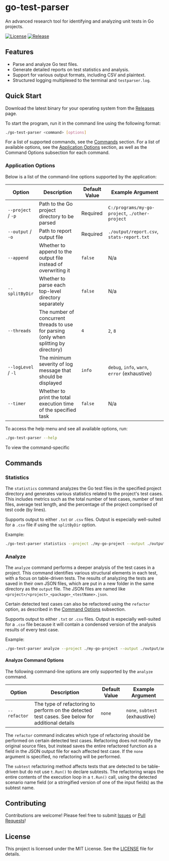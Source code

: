 # go-test-parser

An advanced research tool for identifying and analyzing unit tests in Go projects.

[![License](https://img.shields.io/github/license/maxgreen01/go-test-parser)](LICENSE)
[![Release](https://img.shields.io/github/v/release/maxgreen01/go-test-parser)](https://github.com/maxgreen01/go-test-parser/releases)

## Features

-   Parse and analyze Go test files.
-   Generate detailed reports on test statistics and analysis.
-   Support for various output formats, including CSV and plaintext.
-   Structured logging multiplexed to the terminal and `testparser.log`.

## Quick Start

Download the latest binary for your operating system from the [Releases](https://github.com/maxgreen01/go-test-parser/releases) page.

To start the program, run it in the command line using the following format:

```bash
./go-test-parser <command> [options]
```

For a list of supported commands, see the [Commands](#commands) section. For a list of available options, see the [Application Options](#application-options) section, as well as the Command Options subsection for each command.

### Application Options

Below is a list of the command-line options supported by the application:

| Option              | Description                                                                            | Default Value | Example Argument                               |
| ------------------- | -------------------------------------------------------------------------------------- | ------------- | ---------------------------------------------- |
| `--project` / `-p`  | Path to the Go project directory to be parsed                                          | Required      | `C:/programs/my-go-project`, `./other-project` |
| `--output` / `-o`   | Path to report output file                                                             | Required      | `./output/report.csv`, `stats-report.txt`      |
| `--append`          | Whether to append to the output file instead of overwriting it                         | `false`       | N/a                                            |
| `--splitByDir`      | Whether to parse each top-level directory separately                                   | `false`       | N/a                                            |
| `--threads`         | The number of concurrent threads to use for parsing (only when splitting by directory) | `4`           | `2`, `8`                                       |
| `--logLevel` / `-l` | The minimum severity of log message that should be displayed                           | `info`        | `debug`, `info`, `warn`, `error` (exhaustive)  |
| `--timer`           | Whether to print the total execution time of the specified task                        | `false`       | N/a                                            |

To access the help menu and see all available options, run:

```bash
./go-test-parser --help
```

To view the command-specific

## Commands

### Statistics

The `statistics` command analyzes the Go test files in the specified project directory and generates various statistics related to the project's test cases. This includes metrics such as the total number of test cases, number of test files, average test length, and the percentage of the project comprised of test code (by lines).

Supports output to either `.txt` or `.csv` files. Output is especially well-suited for a `.csv` file if using the `splitByDir` option.

Example:

```bash
./go-test-parser statistics --project ./my-go-project --output ./output/statistics-report.csv
```

### Analyze

The `analyze` command performs a deeper analysis of the test cases in a project. This command identifies various structural elements in each test, with a focus on table-driven tests. The results of analyzing the tests are saved in their own JSON files, which are put in a new folder in the same directory as the `output` file. The JSON files are named like `<project>/<project>_<package>_<testName>.json`.

Certain detected test cases can also be refactored using the `refactor` option, as described in the [Command Options](#analyze-command-options) subsection.

Supports output to either `.txt` or `.csv` files. Output is especially well-suited for a `.csv` file because it will contain a condensed version of the analysis results of every test case.

Example:

```bash
./go-test-parser analyze --project ./my-go-project --output ./output/analyze-report.csv
```

#### Analyze Command Options

The following command-line options are only supported by the `analyze` command.

| Option       | Description                                                                                     | Default Value | Example Argument               |
| ------------ | ----------------------------------------------------------------------------------------------- | ------------- | ------------------------------ |
| `--refactor` | The type of refactoring to perform on the detected test cases. See below for additional details | `none`        | `none`, `subtest` (exhaustive) |

The `refactor` command indicates which type of refactoring should be performed on certain detected test cases. Refactoring does not modify the original source files, but instead saves the entire refactored function as a field in the JSON output file for each affected test case. If the `none` argument is specified, no refactoring will be performed.

The `subtest` refactoring method affects tests that are detected to be table-driven but do not use `t.Run()` to declare subtests. The refactoring wraps the entire contents of the execution loop in a `t.Run()` call, using the detected scenario name field (or a stringified version of one of the input fields) as the subtest name.

## Contributing

Contributions are welcome! Please feel free to submit [Issues](https://github.com/maxgreen01/go-test-parser/issues) or [Pull Requests](https://github.com/maxgreen01/go-test-parser/issues)!

## License

This project is licensed under the MIT License. See the [LICENSE](https://github.com/maxgreen01/go-test-parser/blob/main/LICENSE) file for details.
